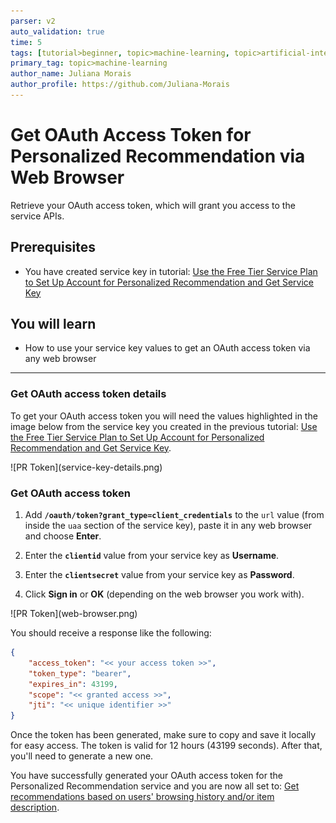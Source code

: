 ```yaml
---
parser: v2
auto_validation: true
time: 5
tags: [tutorial>beginner, topic>machine-learning, topic>artificial-intelligence, topic>cloud, software-product>sap-business-technology-platform, software-product>sap-ai-services, software-product>personalized-recommendation, tutorial>free-tier]
primary_tag: topic>machine-learning
author_name: Juliana Morais
author_profile: https://github.com/Juliana-Morais
---
```


# Get OAuth Access Token for Personalized Recommendation via Web Browser
<!-- description --> Retrieve your OAuth access token, which will grant you access to the service APIs.

## Prerequisites
- You have created service key in tutorial: [Use the Free Tier Service Plan to Set Up Account for Personalized Recommendation and Get Service Key](cp-aibus-pr-booster-free-key)

## You will learn
  - How to use your service key values to get an OAuth access token via any web browser

---

### Get OAuth access token details


To get your OAuth access token you will need the values highlighted in the image below from the service key you created in the previous tutorial: [Use the Free Tier Service Plan to Set Up Account for Personalized Recommendation and Get Service Key](cp-aibus-pr-booster-free-key).

<!-- border -->![PR Token](service-key-details.png)




### Get OAuth access token


1. Add **`/oauth/token?grant_type=client_credentials`** to the `url` value (from inside the `uaa` section of the service key), paste it in any web browser and choose **Enter**.

2. Enter the **`clientid`** value from your service key as **Username**.

3. Enter the **`clientsecret`** value from your service key as **Password**.

4. Click **Sign in** or **OK** (depending on the web browser you work with).

<!-- border -->![PR Token](web-browser.png)

You should receive a response like the following:

```JSON
{
    "access_token": "<< your access token >>",
    "token_type": "bearer",
    "expires_in": 43199,
    "scope": "<< granted access >>",
    "jti": "<< unique identifier >>"
}
```

Once the token has been generated, make sure to copy and save it locally for easy access. The token is valid for 12 hours (43199 seconds). After that, you'll need to generate a new one.

You have successfully generated your OAuth access token for the Personalized Recommendation service and you are now all set to: [Get recommendations based on users' browsing history and/or item description](cp-aibus-pr-swagger-ui).
